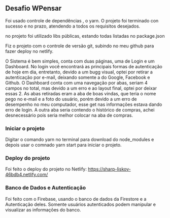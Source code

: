 ## Desafio WPensar

Foi usado controle de dependências , o yarn.
O projeto foi terminado con sucesso e no prazo, atendendo a todos os requisitos desejados.

no projeto foi utilizado libs públicas, estando todas listadas no package.json

Fiz o projeto com o controle de versão git, subindo no meu github para fazer deploy no netlify.

O Sistema é bem simples, conta com duas páginas, uma de Login e um Dashboard.
No login você encontrará as principais formas de autenticação de hoje em dia,
entretanto, devido a um bugg visual, optei por retirar a autenticação por e-mail,
deixando somente a do Google, Facebook e Github.
O Dashboard conta com uma navegação por abas, seriam 4 campos no total,
mas devido a um erro e ao layout final, optei por deixar essas 2. As abas retiradas
eram a aba de boas vindas, que teria o nome pego no e-mail e a foto do usuário, 
porém devido a um erro de desempenho no meu computador, esse get nas informações
estava dando erro de login. A outra aba seria contendo o histórico de compras, 
achei desnecessário pois seria melhor colocar na aba de compras.

### Iniciar o projeto
Digitar o comando yarn no terminal para download do node_modules e depois usar o comnado yarn start
para iniciar o projeto.

### Deploy do projeto
Foi feito o deploy do projeto no Netlify:
https://sharp-liskov-46bdb4.netlify.com/

### Banco de Dados e Autenticação
Foi feito com o Firebase, usando o banco de dados da Firestore e a Autenticação deles.
Somente usuários autenticados podem manipular e visualizar as informações do banco.